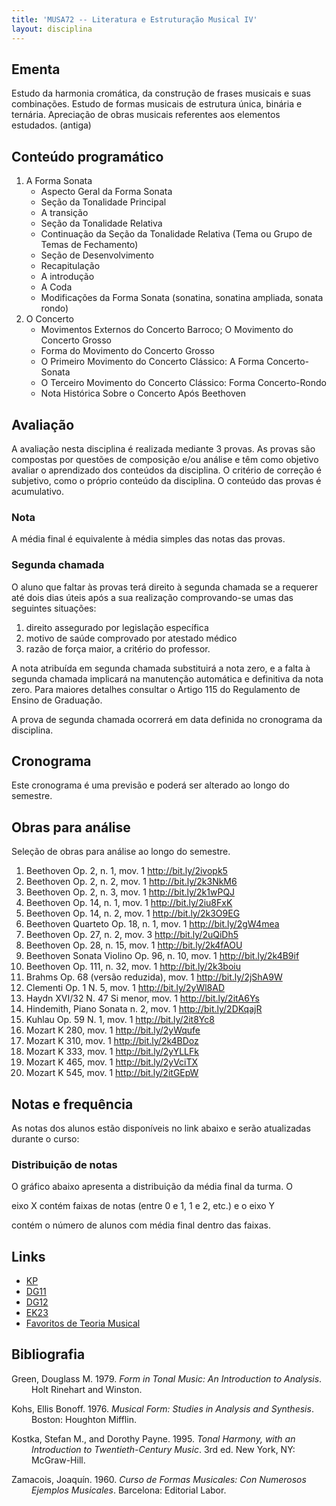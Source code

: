 ```yaml
---
title: 'MUSA72 -- Literatura e Estruturação Musical IV'
layout: disciplina
---
```


## Ementa

<span style="font-weight: 400;">Estudo da harmonia cromática, da construção de frases musicais e suas combinações. Estudo de formas musicais de estrutura única, binária e ternária. Apreciação de obras musicais referentes aos elementos estudados. (antiga)</span>

## Conteúdo programático

  1. A Forma Sonata 
      * Aspecto Geral da Forma Sonata
      * Seção da Tonalidade Principal
      * A transição
      * Seção da Tonalidade Relativa
      * Continuação da Seção da Tonalidade Relativa (Tema ou Grupo de Temas de Fechamento)
      * Seção de Desenvolvimento
      * Recapitulação
      * A introdução
      * A Coda
      * Modificações da Forma Sonata (sonatina, sonatina ampliada, sonata rondo)
  2. O Concerto 
      * Movimentos Externos do Concerto Barroco; O Movimento do Concerto Grosso
      * Forma do Movimento do Concerto Grosso
      * O Primeiro Movimento do Concerto Clássico: A Forma Concerto-Sonata
      * O Terceiro Movimento do Concerto Clássico: Forma Concerto-Rondo
      * Nota Histórica Sobre o Concerto Após Beethoven

## Avaliação

A avaliação nesta disciplina é realizada mediante 3 provas. As provas são compostas por questões de composição e/ou análise e têm como objetivo avaliar o aprendizado dos conteúdos da disciplina. O critério de correção é subjetivo, como o próprio conteúdo da disciplina. O conteúdo das provas é acumulativo.

### Nota

A média final é equivalente à média simples das notas das provas.

### Segunda chamada

O aluno que faltar às provas terá direito à segunda chamada se a requerer até dois dias úteis após a sua realização comprovando-se umas das seguintes situações:

  1. direito assegurado por legislação específica
  2. motivo de saúde comprovado por atestado médico
  3. razão de força maior, a critério do professor.

A nota atribuída em segunda chamada substituirá a nota zero, e a falta à segunda chamada implicará na manutenção automática e definitiva da nota zero. Para maiores detalhes consultar o Artigo 115 do Regulamento de Ensino de Graduação.

A prova de segunda chamada ocorrerá em data definida no cronograma da disciplina.

## Cronograma

Este cronograma é uma previsão e poderá ser alterado ao longo do semestre.



## Obras para análise

Seleção de obras para análise ao longo do semestre.

  1. Beethoven Op. 2, n. 1, mov. 1 <a href="http://bit.ly/2ivopk5" target="_blank" rel="noopener">http://bit.ly/2ivopk5</a>
  2. Beethoven Op. 2, n. 2, mov. 1 <a href="http://bit.ly/2k3NkM6" target="_blank" rel="noopener">http://bit.ly/2k3NkM6</a>
  3. Beethoven Op. 2, n. 3, mov. 1 <a href="http://bit.ly/2k1wPQJ" target="_blank" rel="noopener">http://bit.ly/2k1wPQJ</a>
  4. Beethoven Op. 14, n. 1, mov. 1 <a href="http://bit.ly/2iu8FxK" target="_blank" rel="noopener">http://bit.ly/2iu8FxK</a>
  5. Beethoven Op. 14, n. 2, mov. 1 <a href="http://bit.ly/2k3O9EG" target="_blank" rel="noopener">http://bit.ly/2k3O9EG</a>
  6. Beethoven Quarteto Op. 18, n. 1, mov. 1 <a href="http://bit.ly/2gW4mea" target="_blank" rel="noopener">http://bit.ly/2gW4mea</a>
  7. Beethoven Op. 27, n. 2, mov. 3 <a href="http://bit.ly/2uQiDh5" target="_blank" rel="noopener">http://bit.ly/2uQiDh5</a>
  8. Beethoven Op. 28, n. 15, mov. 1 <a href="http://bit.ly/2k4fAOU" target="_blank" rel="noopener">http://bit.ly/2k4fAOU</a>
  9. Beethoven Sonata Violino Op. 96, n. 10, mov. 1 <a href="http://bit.ly/2k4B9if" target="_blank" rel="noopener">http://bit.ly/2k4B9if</a>
 10. Beethoven Op. 111, n. 32, mov. 1 <a href="http://bit.ly/2k3boiu" target="_blank" rel="noopener">http://bit.ly/2k3boiu</a>
 11. Brahms Op. 68 (versão reduzida), mov. 1 <a href="http://bit.ly/2jShA9W" target="_blank" rel="noopener">http://bit.ly/2jShA9W</a>
 12. Clementi Op. 1 N. 5, mov. 1 <a href="http://bit.ly/2yWl8AD" target="_blank" rel="noopener">http://bit.ly/2yWl8AD</a>
 13. Haydn XVI/32 N. 47 Si menor, mov. 1 <a href="http://bit.ly/2itA6Ys" target="_blank" rel="noopener">http://bit.ly/2itA6Ys</a>
 14. Hindemith, Piano Sonata n. 2, mov. 1 <a href="http://bit.ly/2DKqajR" target="_blank" rel="noopener">http://bit.ly/2DKqajR</a>
 15. Kuhlau Op. 59 N. 1, mov. 1 <a href="http://bit.ly/2it8Yc8" target="_blank" rel="noopener">http://bit.ly/2it8Yc8</a>
 16. Mozart K 280, mov. 1 <a href="http://bit.ly/2yWqufe" target="_blank" rel="noopener">http://bit.ly/2yWqufe</a>
 17. Mozart K 310, mov. 1 <a href="http://bit.ly/2k4BDoz" target="_blank" rel="noopener">http://bit.ly/2k4BDoz</a>
 18. Mozart K 333, mov. 1 <a href="http://bit.ly/2yYLLFk" target="_blank" rel="noopener">http://bit.ly/2yYLLFk</a>
 19. Mozart K 465, mov. 1 <a href="http://bit.ly/2yVciTX" target="_blank" rel="noopener">http://bit.ly/2yVciTX</a>
 20. Mozart K 545, mov. 1 <a href="http://bit.ly/2itGEpW" target="_blank" rel="noopener">http://bit.ly/2itGEpW</a>

## Notas e frequência

As notas dos alunos estão disponíveis no link abaixo e serão atualizadas durante o curso:



### Distribuição de notas

O gráfico abaixo apresenta a distribuição da média final da turma. O
  
eixo X contém faixas de notas (entre 0 e 1, 1 e 2, etc.) e o eixo Y
  
contém o número de alunos com média final dentro das faixas.



## Links

  * <a title="KP" href="http://genosmus.com/aulas/Kostka%20Tonal%20Harmony%20Traduzido.pdf" target="_blank" rel="noopener">KP</a>
  * <a title="DG11" href="http://genosmus.com/aulas/Green%20-%201979%20-%20The%20Sonata%20Form.pdf" target="_blank" rel="noopener">DG11</a>
  * <a title="DG11" href="http://genosmus.com/aulas/Green%20-%201979%20-%20Further%20Aspects%20of%20Sonata%20Form.pdf" target="_blank" rel="noopener">DG12</a>
  * <a href="http://genosmus.com/aulas/Kohs%20-%201976%20-%20Sonata%20Form.pdf" target="_blank" rel="noopener">EK23</a>
  * <a title="Favoritos de Teoria Musical" href="https://www.diigo.com/list/msampaio/teoria-musical" target="_blank" rel="noopener">Favoritos de Teoria Musical</a>

## Bibliografia

<!-- mendeley type="folders" id="2a50eba5-8599-484a-8c0c-1819e67886eb" sortby="authors" csl="http://genosmus.com/wp-content/plugins/mendeleyplugin/style/chicago-author-date.csl" -->

<p style="margin-left: 24pt; text-indent: -24.0pt;">
  Green, Douglass M. 1979. <i>Form in Tonal Music: An Introduction to Analysis</i>. Holt Rinehart and Winston.
</p>

<p style="margin-left: 24pt; text-indent: -24.0pt;">
  Kohs, Ellis Bonoff. 1976. <i>Musical Form: Studies in Analysis and Synthesis</i>. Boston: Houghton Mifflin.
</p>

<p style="margin-left: 24pt; text-indent: -24.0pt;">
  Kostka, Stefan M., and Dorothy Payne. 1995. <i>Tonal Harmony, with an Introduction to Twentieth-Century Music</i>. 3rd ed. New York, NY: McGraw-Hill.
</p>

<p style="margin-left: 24pt; text-indent: -24.0pt;">
  Zamacois, Joaquín. 1960. <i>Curso de Formas Musicales: Con Numerosos Ejemplos Musicales</i>. Barcelona: Editorial Labor.
</p>